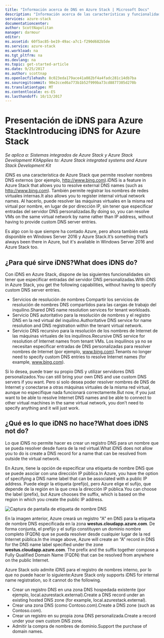 ```yaml
---
title: "Información acerca de DNS en Azure Stack | Microsoft Docs"
description: "Información acerca de las características y funcionalidades de DNS en Azure Stack"
services: azure-stack
documentationcenter: 
author: ScottNapolitan
manager: darmour
editor: 
ms.assetid: 60f5ac85-be19-49ac-a7c1-f290d682b5de
ms.service: azure-stack
ms.workload: na
ms.tgt_pltfrm: na
ms.devlang: na
ms.topic: get-started-article
ms.date: 9/25/2017
ms.author: scottnap
ms.openlocfilehash: 8c023eda179ace41a082bf4a4fadc281c14db7ba
ms.sourcegitcommit: 90e2cced6a773b1b52f999ba73cd8877305d270b
ms.translationtype: MT
ms.contentlocale: es-ES
ms.lasthandoff: 10/13/2017
---
```

# <a name="introducing-idns-for-azure-stack"></a><span data-ttu-id="59c0c-103">Presentación de iDNS para Azure Stack</span><span class="sxs-lookup"><span data-stu-id="59c0c-103">Introducing iDNS for Azure Stack</span></span>

<span data-ttu-id="59c0c-104">*Se aplica a: Sistemas integrados de Azure Stack y Azure Stack Development Kit*</span><span class="sxs-lookup"><span data-stu-id="59c0c-104">*Applies to: Azure Stack integrated systems and Azure Stack Development Kit*</span></span>

<span data-ttu-id="59c0c-105">iDNS es una característica de Azure Stack que permite resolver nombres DNS externos (por ejemplo, http://www.bing.com).</span><span class="sxs-lookup"><span data-stu-id="59c0c-105">iDNS is a feature in Azure Stack that allows you to resolve external DNS names (such as http://www.bing.com).</span></span>
<span data-ttu-id="59c0c-106">También permite registrar los nombres de redes virtuales internas.</span><span class="sxs-lookup"><span data-stu-id="59c0c-106">It also allows you to register internal virtual network names.</span></span> <span data-ttu-id="59c0c-107">Al hacerlo, puede resolver las máquinas virtuales en la misma red virtual por nombre, en lugar de por dirección IP, sin tener que especificar entradas del servidor DNS personalizadas.</span><span class="sxs-lookup"><span data-stu-id="59c0c-107">By doing so, you can resolve VMs on the same virtual network by name rather than IP address, without having to provide custom DNS server entries.</span></span>

<span data-ttu-id="59c0c-108">Es algo con lo que siempre ha contado Azure, pero ahora también está disponible en Windows Server 2016 y Azure Stack.</span><span class="sxs-lookup"><span data-stu-id="59c0c-108">It’s something that’s always been there in Azure, but it's available in Windows Server 2016 and Azure Stack too.</span></span>

## <a name="what-does-idns-do"></a><span data-ttu-id="59c0c-109">¿Para qué sirve iDNS?</span><span class="sxs-lookup"><span data-stu-id="59c0c-109">What does iDNS do?</span></span>
<span data-ttu-id="59c0c-110">Con iDNS en Azure Stack, dispone de las siguientes funcionalidades sin tener que especificar entradas del servidor DNS personalizadas.</span><span class="sxs-lookup"><span data-stu-id="59c0c-110">With iDNS in Azure Stack, you get the following capabilities, without having to specify custom DNS server entries.</span></span>

* <span data-ttu-id="59c0c-111">Servicios de resolución de nombres Compartir los servicios de resolución de nombres DNS compartidos para las cargas de trabajo del inquilino.</span><span class="sxs-lookup"><span data-stu-id="59c0c-111">Shared DNS name resolution services for tenant workloads.</span></span>
* <span data-ttu-id="59c0c-112">Servicio DNS autoritativo para la resolución de nombres y el registro DNS en la red virtual del inquilino.</span><span class="sxs-lookup"><span data-stu-id="59c0c-112">Authoritative DNS service for name resolution and DNS registration within the tenant virtual network.</span></span>
* <span data-ttu-id="59c0c-113">Servicio DNS recursivo para la resolución de los nombres de Internet de las máquinas virtuales de los inquilinos.</span><span class="sxs-lookup"><span data-stu-id="59c0c-113">Recursive DNS service for resolution of Internet names from tenant VMs.</span></span> <span data-ttu-id="59c0c-114">Los inquilinos ya no se necesitan especificar entradas de DNS personalizadas para resolver nombres de Internet (por ejemplo, www.bing.com).</span><span class="sxs-lookup"><span data-stu-id="59c0c-114">Tenants no longer need to specify custom DNS entries to resolve Internet names (for example, www.bing.com).</span></span>

<span data-ttu-id="59c0c-115">Si lo desea, puede traer su propio DNS y utilizar servidores DNS personalizados.</span><span class="sxs-lookup"><span data-stu-id="59c0c-115">You can still bring your own DNS and use custom DNS servers if you want.</span></span> <span data-ttu-id="59c0c-116">Pero si solo desea poder resolver nombres de DNS de Internet y conectarse a otras máquinas virtuales de la misma red virtual, aunque no especifique nada funcionará correctamente.</span><span class="sxs-lookup"><span data-stu-id="59c0c-116">But now, if you just want to be able to resolve Internet DNS names and be able to connect to other virtual machines in the same virtual network, you don’t need to specify anything and it will just work.</span></span>

## <a name="what-does-idns-not-do"></a><span data-ttu-id="59c0c-117">¿Qué es lo que iDNS no hace?</span><span class="sxs-lookup"><span data-stu-id="59c0c-117">What does iDNS not do?</span></span>
<span data-ttu-id="59c0c-118">Lo que iDNS no permite hacer es crear un registro DNS para un nombre que se pueda resolver desde fuera de la red virtual.</span><span class="sxs-lookup"><span data-stu-id="59c0c-118">What iDNS does not allow you to do is create a DNS record for a name that can be resolved from outside the virtual network.</span></span>

<span data-ttu-id="59c0c-119">En Azure, tiene la opción de especificar una etiqueta de nombre DNS que se puede asociar con una dirección IP pública.</span><span class="sxs-lookup"><span data-stu-id="59c0c-119">In Azure, you have the option of specifying a DNS name label that can be associated with a public IP address.</span></span> <span data-ttu-id="59c0c-120">Puede elegir la etiqueta (prefijo), pero Azure elige el sufijo, que depende de la región en la que crea la dirección IP pública.</span><span class="sxs-lookup"><span data-stu-id="59c0c-120">You can choose the label (prefix), but Azure chooses the suffix, which is based on the region in which you create the public IP address.</span></span>

![Captura de pantalla de etiqueta de nombre DNS](media/azure-stack-understanding-dns-in-tp2/image3.png)

<span data-ttu-id="59c0c-122">En la imagen anterior, Azure creará un registro "A" en DNS para la etiqueta de nombre DNS especificada en la zona **westus.cloudapp.azure.com**. De forma conjunta, el prefijo y el sufijo constituyen un dominio nombre completo (FQDN) que se pueda resolver desde cualquier lugar de la red Internet pública.</span><span class="sxs-lookup"><span data-stu-id="59c0c-122">In the image above, Azure will create an “A” record in DNS for the DNS name label specified under the zone **westus.cloudapp.azure.com**. The prefix and the suffix together compose a Fully Qualified Domain Name (FQDN) that can be resolved from anywhere on the public Internet.</span></span>

<span data-ttu-id="59c0c-123">Azure Stack solo admite iDNS para el registro de nombres interno, por lo que no puede hacer lo siguiente:</span><span class="sxs-lookup"><span data-stu-id="59c0c-123">Azure Stack only supports iDNS for internal name registration, so it cannot do the following.</span></span>

* <span data-ttu-id="59c0c-124">Crear un registro DNS en una zona DNS hospedada existente (por ejemplo, local.azurestack.external).</span><span class="sxs-lookup"><span data-stu-id="59c0c-124">Create a DNS record under an existing hosted DNS zone (for example, local.azurestack.external).</span></span>
* <span data-ttu-id="59c0c-125">Crear una zona DNS (como Contoso.com).</span><span class="sxs-lookup"><span data-stu-id="59c0c-125">Create a DNS zone (such as Contoso.com).</span></span>
* <span data-ttu-id="59c0c-126">Crear un registro en su propia zona DNS personalizada.</span><span class="sxs-lookup"><span data-stu-id="59c0c-126">Create a record under your own custom DNS zone.</span></span>
* <span data-ttu-id="59c0c-127">Admitir la compra de nombres de dominio.</span><span class="sxs-lookup"><span data-stu-id="59c0c-127">Support the purchase of domain names.</span></span>

